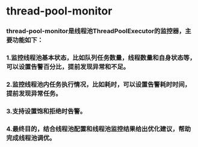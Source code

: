 # thread-pool-monitor

### thread-pool-monitor是线程池ThreadPoolExecutor的监控器，主要功能如下：
### 1.监控线程池基本状态，比如队列任务数量，线程数量和自身状态等，可以设置告警百分比，提前发现异常和不足。
### 2.监控线程池内任务执行情况，比如耗时，可以设置告警耗时时间，提前发现异常任务。
### 3.支持设置饱和拒绝时告警。
### 4.最终目的，结合线程池配置和线程池监控结果给出优化建议，帮助完成线程池调优。